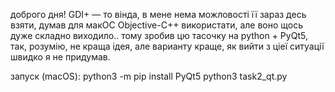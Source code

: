 доброго дня!
GDI+ — то вінда, в мене нема можловості її зараз десь взяти, думав для макОС Objective-C++ використати, але воно щось дуже складно виходило..
тому зробив цю тасочку на python + PyQt5, так, розумію, не краща ідея, але варианту краще, як вийти з ціеї ситуації швидко я не придумав.

запуск (macOS):
python3 -m pip install PyQt5
python3 task2_qt.py